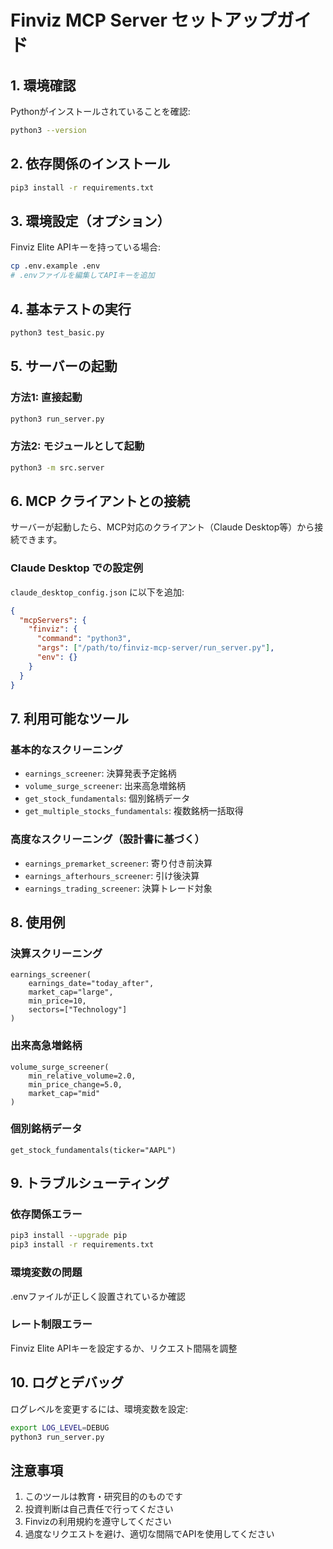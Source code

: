 # Finviz MCP Server セットアップガイド

## 1. 環境確認

Pythonがインストールされていることを確認:
```bash
python3 --version
```

## 2. 依存関係のインストール

```bash
pip3 install -r requirements.txt
```

## 3. 環境設定（オプション）

Finviz Elite APIキーを持っている場合:
```bash
cp .env.example .env
# .envファイルを編集してAPIキーを追加
```

## 4. 基本テストの実行

```bash
python3 test_basic.py
```

## 5. サーバーの起動

### 方法1: 直接起動
```bash
python3 run_server.py
```

### 方法2: モジュールとして起動
```bash
python3 -m src.server
```

## 6. MCP クライアントとの接続

サーバーが起動したら、MCP対応のクライアント（Claude Desktop等）から接続できます。

### Claude Desktop での設定例

`claude_desktop_config.json` に以下を追加:

```json
{
  "mcpServers": {
    "finviz": {
      "command": "python3",
      "args": ["/path/to/finviz-mcp-server/run_server.py"],
      "env": {}
    }
  }
}
```

## 7. 利用可能なツール

### 基本的なスクリーニング
- `earnings_screener`: 決算発表予定銘柄
- `volume_surge_screener`: 出来高急増銘柄
- `get_stock_fundamentals`: 個別銘柄データ
- `get_multiple_stocks_fundamentals`: 複数銘柄一括取得

### 高度なスクリーニング（設計書に基づく）
- `earnings_premarket_screener`: 寄り付き前決算
- `earnings_afterhours_screener`: 引け後決算
- `earnings_trading_screener`: 決算トレード対象

## 8. 使用例

### 決算スクリーニング
```
earnings_screener(
    earnings_date="today_after",
    market_cap="large", 
    min_price=10,
    sectors=["Technology"]
)
```

### 出来高急増銘柄
```
volume_surge_screener(
    min_relative_volume=2.0,
    min_price_change=5.0,
    market_cap="mid"
)
```

### 個別銘柄データ
```
get_stock_fundamentals(ticker="AAPL")
```

## 9. トラブルシューティング

### 依存関係エラー
```bash
pip3 install --upgrade pip
pip3 install -r requirements.txt
```

### 環境変数の問題
.envファイルが正しく設置されているか確認

### レート制限エラー
Finviz Elite APIキーを設定するか、リクエスト間隔を調整

## 10. ログとデバッグ

ログレベルを変更するには、環境変数を設定:
```bash
export LOG_LEVEL=DEBUG
python3 run_server.py
```

## 注意事項

1. このツールは教育・研究目的のものです
2. 投資判断は自己責任で行ってください
3. Finvizの利用規約を遵守してください
4. 過度なリクエストを避け、適切な間隔でAPIを使用してください 